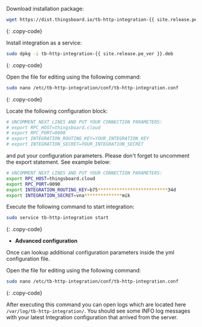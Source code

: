 Download installation package:

```bash
wget https://dist.thingsboard.io/tb-http-integration-{{ site.release.pe_ver }}.deb
```
{: .copy-code}

Install integration as a service:

```bash
sudo dpkg -i tb-http-integration-{{ site.release.pe_ver }}.deb
```
{: .copy-code}

Open the file for editing using the following command:

```bash 
sudo nano /etc/tb-http-integration/conf/tb-http-integration.conf
``` 
{: .copy-code}

Locate the following configuration block:

```bash
# UNCOMMENT NEXT LINES AND PUT YOUR CONNECTION PARAMETERS:
# export RPC_HOST=thingsboard.cloud
# export RPC_PORT=9090
# export INTEGRATION_ROUTING_KEY=YOUR_INTEGRATION_KEY
# export INTEGRATION_SECRET=YOUR_INTEGRATION_SECRET
```

and put your configuration parameters. Please don't forget to uncomment the export statement. See example below:

```bash
# UNCOMMENT NEXT LINES AND PUT YOUR CONNECTION PARAMETERS:
export RPC_HOST=thingsboard.cloud
export RPC_PORT=9090
export INTEGRATION_ROUTING_KEY=b75**************************34d
export INTEGRATION_SECRET=vna**************mik
```

Execute the following command to start integration:

```bash
sudo service tb-http-integration start
```
{: .copy-code}

 - **Advanced configuration**

Once can lookup additional configuration parameters inside the yml configuration file.

Open the file for editing using the following command:

```bash 
sudo nano /etc/tb-http-integration/conf/tb-http-integration.conf
``` 
{: .copy-code} 

After executing this command you can open logs which are located here `/var/log/tb-http-integration/`. 
You should see some INFO log messages with your latest Integration configuration that arrived from the server.
